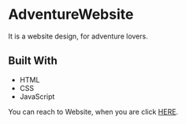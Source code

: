 # AdventureWebsite

<!DOCTYPE html>
<html lang="en">
<head>
    <meta charset="UTF-8">
</head>
<body>

  <p>It is a website design, for adventure lovers.</p>
<h2 id="built-with">Built With</h2>
  <ul>
    <li>HTML</li>
    <li>CSS</li>
    <li>JavaScript</li>
  </ul>

  <p>You can reach to Website, when you are click <a href="#">HERE</a>.</p>